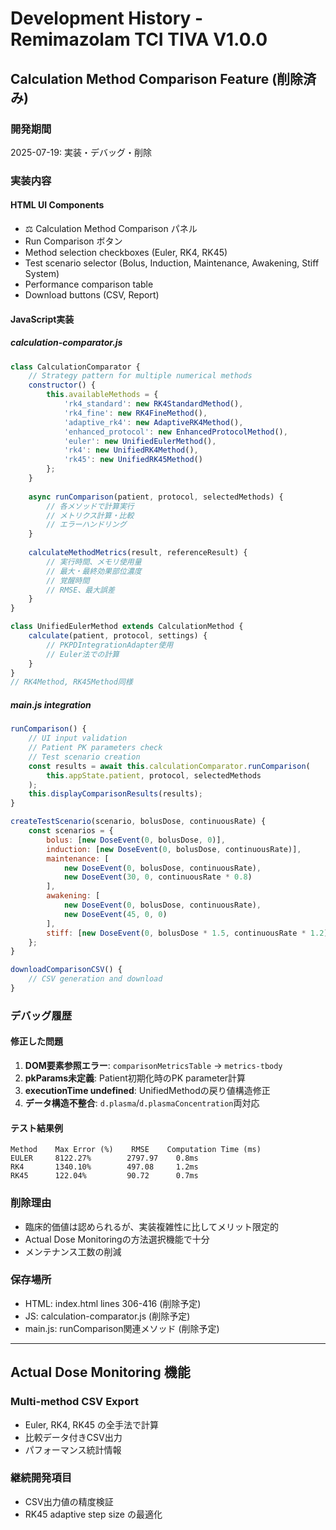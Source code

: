 # Development History - Remimazolam TCI TIVA V1.0.0

## Calculation Method Comparison Feature (削除済み)

### 開発期間
2025-07-19: 実装・デバッグ・削除

### 実装内容
#### HTML UI Components
- ⚖️ Calculation Method Comparison パネル
- Run Comparison ボタン
- Method selection checkboxes (Euler, RK4, RK45)
- Test scenario selector (Bolus, Induction, Maintenance, Awakening, Stiff System)
- Performance comparison table
- Download buttons (CSV, Report)

#### JavaScript実装
##### calculation-comparator.js
```javascript
class CalculationComparator {
    // Strategy pattern for multiple numerical methods
    constructor() {
        this.availableMethods = {
            'rk4_standard': new RK4StandardMethod(),
            'rk4_fine': new RK4FineMethod(), 
            'adaptive_rk4': new AdaptiveRK4Method(),
            'enhanced_protocol': new EnhancedProtocolMethod(),
            'euler': new UnifiedEulerMethod(),
            'rk4': new UnifiedRK4Method(),
            'rk45': new UnifiedRK45Method()
        };
    }
    
    async runComparison(patient, protocol, selectedMethods) {
        // 各メソッドで計算実行
        // メトリクス計算・比較
        // エラーハンドリング
    }
    
    calculateMethodMetrics(result, referenceResult) {
        // 実行時間、メモリ使用量
        // 最大・最終効果部位濃度
        // 覚醒時間
        // RMSE、最大誤差
    }
}

class UnifiedEulerMethod extends CalculationMethod {
    calculate(patient, protocol, settings) {
        // PKPDIntegrationAdapter使用
        // Euler法での計算
    }
}
// RK4Method, RK45Method同様
```

##### main.js integration
```javascript
runComparison() {
    // UI input validation
    // Patient PK parameters check
    // Test scenario creation
    const results = await this.calculationComparator.runComparison(
        this.appState.patient, protocol, selectedMethods
    );
    this.displayComparisonResults(results);
}

createTestScenario(scenario, bolusDose, continuousRate) {
    const scenarios = {
        bolus: [new DoseEvent(0, bolusDose, 0)],
        induction: [new DoseEvent(0, bolusDose, continuousRate)],
        maintenance: [
            new DoseEvent(0, bolusDose, continuousRate),
            new DoseEvent(30, 0, continuousRate * 0.8)
        ],
        awakening: [
            new DoseEvent(0, bolusDose, continuousRate),
            new DoseEvent(45, 0, 0)
        ],
        stiff: [new DoseEvent(0, bolusDose * 1.5, continuousRate * 1.2)]
    };
}

downloadComparisonCSV() {
    // CSV generation and download
}
```

### デバッグ履歴
#### 修正した問題
1. **DOM要素参照エラー**: `comparisonMetricsTable` → `metrics-tbody`
2. **pkParams未定義**: Patient初期化時のPK parameter計算
3. **executionTime undefined**: UnifiedMethodの戻り値構造修正
4. **データ構造不整合**: `d.plasma`/`d.plasmaConcentration`両対応

#### テスト結果例
```
Method    Max Error (%)    RMSE    Computation Time (ms)
EULER     8122.27%        2797.97    0.8ms
RK4       1340.10%        497.08     1.2ms  
RK45      122.04%         90.72      0.7ms
```

### 削除理由
- 臨床的価値は認められるが、実装複雑性に比してメリット限定的
- Actual Dose Monitoringの方法選択機能で十分
- メンテナンス工数の削減

### 保存場所
- HTML: index.html lines 306-416 (削除予定)
- JS: calculation-comparator.js (削除予定)
- main.js: runComparison関連メソッド (削除予定)

---

## Actual Dose Monitoring 機能

### Multi-method CSV Export
- Euler, RK4, RK45 の全手法で計算
- 比較データ付きCSV出力
- パフォーマンス統計情報

### 継続開発項目
- CSV出力値の精度検証
- RK45 adaptive step size の最適化